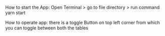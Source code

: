 How to start the App:
Open Terminal > go to file directory > run command yarn start

How to operate app:
there is a toggle Button on top left corner from which you can toggle between both the tables
